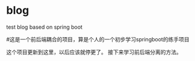 # blog
test blog based on spring boot

#这是一个前后端耦合的项目，算是个人的一个初步学习springboot的练手项目

这个项目更新到这里，以后应该就停更了。
接下来学习前后端分离的方法。